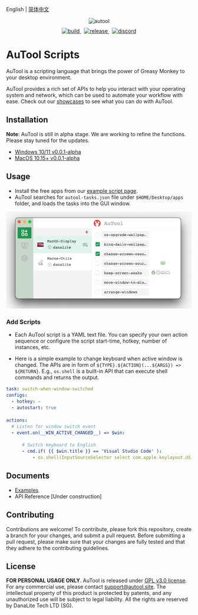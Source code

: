 English | [简体中文](docs/README-zh.md)

<div align="center">
  <img src="imgs/banner.png" height="100" title="autool">
</div>

<div align="center" style="padding-top: 10px">
 <a href="https://github.com/danalite/autool/actions">
  <img alt="build" src="https://img.shields.io/github/actions/workflow/status/danalite/autool/main.yaml?style=for-the-badge">
 </a>
 &nbsp;
 <a href="https://github.com/danalite/autool/releases">
  <img alt="release" src="https://img.shields.io/github/downloads/danalite/autool/total?style=for-the-badge&logo=github" />
 </a>
 &nbsp;
 <a href="https://discord.gg/P3t2SvQaZp">
  <img alt="discord" src="https://dcbadge.vercel.app/api/server/P3t2SvQaZp" />
 </a>
</div>

# AuTool Scripts
AuTool is a scripting language that brings the power of Greasy Monkey to your desktop environment. 

AuTool provides a rich set of APIs to help you interact with your operating system and network, which can be used to automate your workflow with ease. Check out our [showcases](#showcases) to see what you can do with AuTool.

## Installation
**Note**: AuTool is still in alpha stage. We are working to refine the functions. Please stay tuned for the updates.

- [Windows 10/11 v0.0.1-alpha](https://github.com/danalite/autool/releases/tag/v0.01)
- [MacOS 10.15+ v0.0.1-alpha](https://github.com/danalite/autool/releases/tag/v0.01)


## Usage
- Install the free apps from our [example script page](https://danalite.github.io/autool/docs/basics/apps-macos-display/).
- AuTool searches for `autool-tasks.json` file under `$HOME/Desktop/apps` folder, and loads the tasks into the GUI window.

<p align="center">
  <img src="imgs/demo-loaded-apps.png" width="600" title="autool">
</p>

### Add Scripts
- Each AuTool script is a YAML text file. You can specify your own action sequence or configure the script start-time, hotkey, number of instances, etc.

- Here is a simple example to change keyboard when active window is changed. The APIs are in form of `${TYPE}.${ACTION}(...${ARGS}) => ${RETURN}`. E.g., `os.shell` is a built-in API that can execute shell commands and returns the output.

```yaml
task: switch-when-window-switched
configs:
  - hotkey: ~
  - autostart: true

actions:
  # Listen for window switch event
  - event.on(__WIN_ACTIVE_CHANGED__) => $win:

      # Switch keyboard to English 
      - cmd.if( {{ $win.title }} == 'Visual Studio Code' ):
          - os.shell(InputSourceSelector select com.apple.keylayout.US)
```

## Documents
- [Examples](https://danalite.github.io/autool/docs/basics/apps-macos-display)
- API Reference [Under construction]


## Contributing
Contributions are welcome! To contribute, please fork this repository, create a branch for your changes, and submit a pull request. Before submitting a pull request, please make sure that your changes are fully tested and that they adhere to the contributing guidelines.

## License
**FOR PERSONAL USAGE ONLY**. AuTool is released under [GPL v3.0 license](LICENSE). For any commercial use, please contact support@autool.site. The intellectual property of this product is protected by patents, and any unauthorized use will be subject to legal liability. All the rights are reserved by DanaLite Tech LTD (SG).